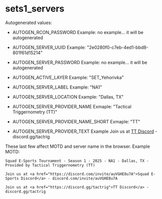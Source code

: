 # sets1_servers

Autogenerated values:


* AUTOGEN_RCON_PASSWORD
    Example: no example... it will be autogenerated

* AUTOGEN_SERVER_UUID
    Example: "2e0280f0-c7eb-4ed1-bbd8-801f61d15214"

* AUTOGEN_SERVER_PASSWORD
    Example: no example... it will be autogenerated

* AUTOGEN_ACTIVE_LAYER
    Example: "SET_Yehorivka"

* AUTOGEN_SERVER_LABEL
    Example: "NA1"

* AUTOGEN_SERVER_LOCATION
    Example: "Dallas, TX"

* AUTOGEN_SERVER_PROVIDER_NAME
    Exmaple: "Tactical Triggernometry (TT)"

* AUTOGEN_SERVER_PROVIDER_NAME_SHORT
    Exmaple: "TT"

* AUTOGEN_SERVER_PROVIDER_TEXT
    Example
        Join us at <a href="https://discord.gg/tactrig">TT Discord</a> - discord.gg/tactrig


These last few affect MOTD and server name in the browser. Example MOTD:

    Squad E-Sports Tournament - Season 1 - 2025 - NA1 - Dallas, TX - Provided by Tactical Triggernometry (TT)

    Join us at <a href="https://discord.com/invite/auVGHE8u7A">Squad E-Sports Discord</a> - discord.com/invite/auVGHE8u7A

    Join us at <a href="https://discord.gg/tactrig">TT Discord</a> - discord.gg/tactrig
